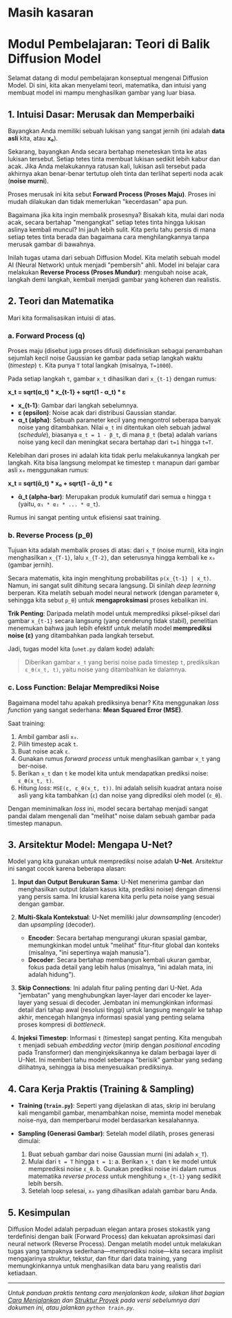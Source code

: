 # Masih kasaran 

# Modul Pembelajaran: Teori di Balik Diffusion Model

Selamat datang di modul pembelajaran konseptual mengenai Diffusion Model. Di sini, kita akan menyelami teori, matematika, dan intuisi yang membuat model ini mampu menghasilkan gambar yang luar biasa.

## 1. Intuisi Dasar: Merusak dan Memperbaiki

Bayangkan Anda memiliki sebuah lukisan yang sangat jernih (ini adalah **data asli** kita, atau **x₀**).

Sekarang, bayangkan Anda secara bertahap meneteskan tinta ke atas lukisan tersebut. Setiap tetes tinta membuat lukisan sedikit lebih kabur dan acak. Jika Anda melakukannya ratusan kali, lukisan asli tersebut pada akhirnya akan benar-benar tertutup oleh tinta dan terlihat seperti noda acak (**noise murni**).

Proses merusak ini kita sebut **Forward Process (Proses Maju)**. Proses ini mudah dilakukan dan tidak memerlukan "kecerdasan" apa pun.

Bagaimana jika kita ingin membalik prosesnya? Bisakah kita, mulai dari noda acak, secara bertahap "mengangkat" setiap tetes tinta hingga lukisan aslinya kembali muncul? Ini jauh lebih sulit. Kita perlu tahu persis di mana setiap tetes tinta berada dan bagaimana cara menghilangkannya tanpa merusak gambar di bawahnya.

Inilah tugas utama dari sebuah Diffusion Model. Kita melatih sebuah model AI (Neural Network) untuk menjadi "pembersih" ahli. Model ini belajar cara melakukan **Reverse Process (Proses Mundur)**: mengubah noise acak, langkah demi langkah, kembali menjadi gambar yang koheren dan realistis.

## 2. Teori dan Matematika

Mari kita formalisasikan intuisi di atas.

### a. Forward Process (q)

Proses maju (disebut juga proses difusi) didefinisikan sebagai penambahan sejumlah kecil noise Gaussian ke gambar pada setiap langkah waktu (*timestep*) `t`. Kita punya `T` total langkah (misalnya, `T=1000`).

Pada setiap langkah `t`, gambar `x_t` dihasilkan dari `x_{t-1}` dengan rumus:

**x_t = sqrt(α_t) * x_{t-1} + sqrt(1 - α_t) * ε**

- **x_{t-1}**: Gambar dari langkah sebelumnya.
- **ε (epsilon)**: Noise acak dari distribusi Gaussian standar.
- **α_t (alpha)**: Sebuah parameter kecil yang mengontrol seberapa banyak noise yang ditambahkan. Nilai `α_t` ini ditentukan oleh sebuah jadwal (*schedule*), biasanya `α_t = 1 - β_t`, di mana `β_t` (beta) adalah varians noise yang kecil dan meningkat secara bertahap dari `t=1` hingga `t=T`.

Kelebihan dari proses ini adalah kita tidak perlu melakukannya langkah per langkah. Kita bisa langsung melompat ke timestep `t` manapun dari gambar asli `x₀` menggunakan rumus:

**x_t = sqrt(ᾱ_t) * x₀ + sqrt(1 - ᾱ_t) * ε**

- **ᾱ_t (alpha-bar)**: Merupakan produk kumulatif dari semua `α` hingga `t` (yaitu, `α₁ * α₂ * ... * α_t`).

Rumus ini sangat penting untuk efisiensi saat training.

### b. Reverse Process (p_θ)

Tujuan kita adalah membalik proses di atas: dari `x_T` (noise murni), kita ingin menghasilkan `x_{T-1}`, lalu `x_{T-2}`, dan seterusnya hingga kembali ke `x₀` (gambar jernih).

Secara matematis, kita ingin menghitung probabilitas `p(x_{t-1} | x_t)`. Namun, ini sangat sulit dihitung secara langsung. Di sinilah *deep learning* berperan. Kita melatih sebuah model neural network (dengan parameter `θ`, sehingga kita sebut `p_θ`) untuk **mengaproksimasi** proses kebalikan ini.

**Trik Penting**: Daripada melatih model untuk memprediksi piksel-piksel dari gambar `x_{t-1}` secara langsung (yang cenderung tidak stabil), penelitian menemukan bahwa jauh lebih efektif untuk melatih model **memprediksi noise (ε)** yang ditambahkan pada langkah tersebut.

Jadi, tugas model kita (`unet.py` dalam kode) adalah:

> Diberikan gambar `x_t` yang berisi noise pada timestep `t`, prediksikan `ε_θ(x_t, t)`, yaitu noise yang ditambahkan ke dalamnya.

### c. Loss Function: Belajar Memprediksi Noise

Bagaimana model tahu apakah prediksinya benar? Kita menggunakan *loss function* yang sangat sederhana: **Mean Squared Error (MSE)**.

Saat training:
1.  Ambil gambar asli `x₀`.
2.  Pilih timestep acak `t`.
3.  Buat noise acak `ε`.
4.  Gunakan rumus *forward process* untuk menghasilkan gambar `x_t` yang ber-noise.
5.  Berikan `x_t` dan `t` ke model kita untuk mendapatkan prediksi noise: `ε_θ(x_t, t)`.
6.  Hitung *loss*: `MSE(ε, ε_θ(x_t, t))`. Ini adalah selisih kuadrat antara noise asli yang kita tambahkan (`ε`) dan noise yang diprediksi oleh model (`ε_θ`).

Dengan meminimalkan *loss* ini, model secara bertahap menjadi sangat pandai dalam mengenali dan "melihat" noise dalam sebuah gambar pada timestep manapun.

## 3. Arsitektur Model: Mengapa U-Net?

Model yang kita gunakan untuk memprediksi noise adalah **U-Net**. Arsitektur ini sangat cocok karena beberapa alasan:

1.  **Input dan Output Berukuran Sama**: U-Net menerima gambar dan menghasilkan output (dalam kasus kita, prediksi noise) dengan dimensi yang persis sama. Ini krusial karena kita perlu peta noise yang sesuai dengan gambar.

2.  **Multi-Skala Kontekstual**: U-Net memiliki jalur *downsampling* (encoder) dan *upsampling* (decoder).
    -   **Encoder**: Secara bertahap mengurangi ukuran spasial gambar, memungkinkan model untuk "melihat" fitur-fitur global dan konteks (misalnya, "ini sepertinya wajah manusia").
    -   **Decoder**: Secara bertahap membangun kembali ukuran gambar, fokus pada detail yang lebih halus (misalnya, "ini adalah mata, ini adalah hidung").

3.  **Skip Connections**: Ini adalah fitur paling penting dari U-Net. Ada "jembatan" yang menghubungkan layer-layer dari encoder ke layer-layer yang sesuai di decoder. Jembatan ini memungkinkan informasi detail dari tahap awal (resolusi tinggi) untuk langsung mengalir ke tahap akhir, mencegah hilangnya informasi spasial yang penting selama proses kompresi di *bottleneck*.

4.  **Injeksi Timestep**: Informasi `t` (timestep) sangat penting. Kita mengubah `t` menjadi sebuah *embedding vector* (mirip dengan *positional encoding* pada Transformer) dan menginjeksikannya ke dalam berbagai layer di U-Net. Ini memberi tahu model seberapa "berisik" gambar yang sedang dilihatnya, sehingga ia bisa menyesuaikan prediksinya.

## 4. Cara Kerja Praktis (Training & Sampling)

-   **Training (`train.py`)**: Seperti yang dijelaskan di atas, skrip ini berulang kali mengambil gambar, menambahkan noise, meminta model menebak noise-nya, dan memperbarui model berdasarkan kesalahannya.

-   **Sampling (Generasi Gambar)**: Setelah model dilatih, proses generasi dimulai:
    1.  Buat sebuah gambar dari noise Gaussian murni (ini adalah `x_T`).
    2.  Mulai dari `t = T` hingga `t = 1`:
        a. Berikan `x_t` dan `t` ke model untuk memprediksi noise `ε_θ`.
        b. Gunakan prediksi noise ini dalam rumus matematika *reverse process* untuk menghitung `x_{t-1}` yang sedikit lebih bersih.
    3.  Setelah loop selesai, `x₀` yang dihasilkan adalah gambar baru Anda.

## 5. Kesimpulan

Diffusion Model adalah perpaduan elegan antara proses stokastik yang terdefinisi dengan baik (Forward Process) dan kekuatan aproksimasi dari neural network (Reverse Process). Dengan melatih model untuk melakukan tugas yang tampaknya sederhana—memprediksi noise—kita secara implisit mengajarinya struktur, tekstur, dan fitur dari data training, yang memungkinkannya untuk menghasilkan data baru yang realistis dari ketiadaan.

---

*Untuk panduan praktis tentang cara menjalankan kode, silakan lihat bagian [Cara Menjalankan](#5-cara-menjalankan) dan [Struktur Proyek](#3-struktur-proyek) pada versi sebelumnya dari dokumen ini, atau jalankan `python train.py`.*
